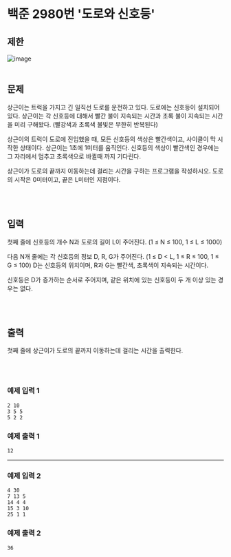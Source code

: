 # 백준 2980번 '도로와 신호등'

## 제한
![image](https://user-images.githubusercontent.com/82142527/209419547-673e127a-2f3b-4205-837a-85502f2be9bd.png)  
<br>
## 문제
상근이는 트럭을 가지고 긴 일직선 도로를 운전하고 있다. 도로에는 신호등이 설치되어 있다. 상근이는 각 신호등에 대해서 빨간 불이 지속되는 시간과 초록 불이 지속되는 시간을 미리 구해왔다. (빨강색과 초록색 불빛은 무한히 반복된다)

상근이의 트럭이 도로에 진입했을 때, 모든 신호등의 색상은 빨간색이고, 사이클이 막 시작한 상태이다. 상근이는 1초에 1미터를 움직인다. 신호등의 색상이 빨간색인 경우에는 그 자리에서 멈추고 초록색으로 바뀔때 까지 기다린다.

상근이가 도로의 끝까지 이동하는데 걸리는 시간을 구하는 프로그램을 작성하시오. 도로의 시작은 0미터이고, 끝은 L미터인 지점이다.

<br><br>

## 입력
첫째 줄에 신호등의 개수 N과 도로의 길이 L이 주어진다. (1 ≤ N ≤ 100, 1 ≤ L ≤ 1000)

다음 N개 줄에는 각 신호등의 정보 D, R, G가 주어진다. (1 ≤ D < L, 1 ≤ R ≤ 100, 1 ≤ G ≤ 100) D는 신호등의 위치이며, R과 G는 빨간색, 초록색이 지속되는 시간이다.

신호등은 D가 증가하는 순서로 주어지며, 같은 위치에 있는 신호등이 두 개 이상 있는 경우는 없다.

<br><br>

## 출력
첫째 줄에 상근이가 도로의 끝까지 이동하는데 걸리는 시간을 출력한다.

<br><br>
### 예제 입력 1
```
2 10
3 5 5
5 2 2
```
### 예제 출력 1
```
12
```
<hr>

### 예제 입력 2
```
4 30
7 13 5
14 4 4
15 3 10
25 1 1
```
### 예제 출력 2
```
36
```